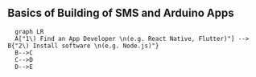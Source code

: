 ## **Basics of Building of SMS and Arduino Apps**

```mermaid
  graph LR
  A["1\) Find an App Developer \n(e.g. React Native, Flutter)"] --> B{"2\) Install software \n(e.g. Node.js)"}
  B-->C
  C-->D
  D-->E
```
